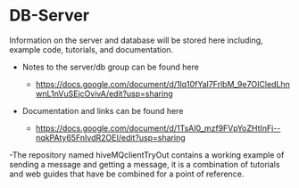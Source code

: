# DB-Server
Information on the server and database will be stored here including, example code, tutorials, and documentation. 



- Notes to the server/db group can be found here
  - https://docs.google.com/document/d/1lq10fYal7FrlbM_9e7OICledLhnwnL1nVuSEjcOvivA/edit?usp=sharing 
  
- Documentation and links can be found here 
  - https://docs.google.com/document/d/1TsAI0_mzf9FVpYoZHtInFj--nqkPAty65FnIvdR2OEI/edit?usp=sharing


-The repository named hiveMQclientTryOut contains a working example of sending a message and getting a message, it is a combination of tutorials and web guides that have be combined for a point of reference. 
